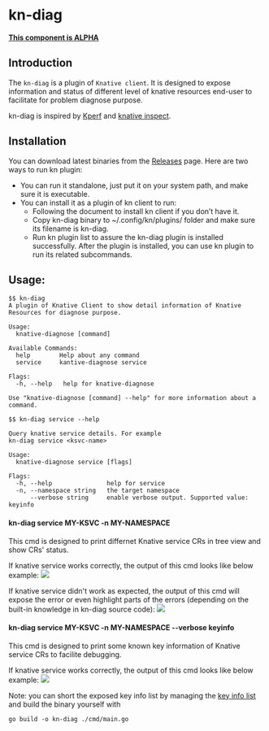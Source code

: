 # kn-diag

**[This component is ALPHA](https://github.com/knative/community/tree/main/mechanics/MATURITY-LEVELS.md)**

## Introduction

The `kn-diag` is a plugin of `Knative client`. It is designed to expose information and status of different level of knative resources end-user to facilitate for problem diagnose purpose.

kn-diag is inspired by [Kperf](https://github.com/zhanggbj/kperf) and
[knative inspect](https://github.com/nimakaviani/knative-inspect).

## Installation

You can download latest binaries from the [Releases](https://github.com/knative-sandbox/kn-plugin-diag/releases) page.
Here are two ways to run kn plugin:
* You can run it standalone, just put it on your system path, and make sure it is executable.
* You can install it as a plugin of kn client to run:
   * Following the document to install kn client if you don’t have it.
   * Copy kn-diag binary to ~/.config/kn/plugins/ folder and make sure its filename is kn-diag.
   * Run kn plugin list to assure the kn-diag plugin is installed successfully.
After the plugin is installed, you can use kn plugin to run its related subcommands.


## Usage:

```
$$ kn-diag
A plugin of Knative Client to show detail information of Knative Resources for diagnose purpose.

Usage:
  knative-diagnose [command]

Available Commands:
  help        Help about any command
  service     kantive-diagnose service

Flags:
  -h, --help   help for knative-diagnose

Use "knative-diagnose [command] --help" for more information about a command.

$$ kn-diag service --help

Query knative service details. For example
kn-diag service <ksvc-name>

Usage:
  knative-diagnose service [flags]

Flags:
  -h, --help               help for service
  -n, --namespace string   the target namespace
      --verbose string     enable verbose output. Supported value: keyinfo
```

####  kn-diag service MY-KSVC -n MY-NAMESPACE
This cmd is designed to print differnet Knative service CRs in tree view and show CRs' status.

If knative service works correctly, the output of this cmd looks like below example:
![](./img/conditions-for-a-healthy-ksvc.png)

If knative service didn't work as expected, the output of this cmd will expose the error or even highlight parts of the errors (depending on the built-in knowledge in kn-diag source code):
![](./img/conditions-for-a-failed-ksvc.png)


####  kn-diag service MY-KSVC -n MY-NAMESPACE --verbose keyinfo
This cmd is designed to print some known key information of Knative service CRs to facilite debugging.

If knative service works correctly, the output of this cmd looks like below example:
![](./img/keyinfos-for-a-healthy-ksvc-new.png)


Note: you can short the exposed key info list by managing the [key info list](./pkg/models/keyInfoConfig.go) and build the binary yourself with

```
go build -o kn-diag ./cmd/main.go
```
